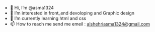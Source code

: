 - 👋 Hi, I’m @asma1324
- 👀 I’m interested in front_end devoloping and Graphic design
- 🌱 I’m currently learning html and css
- 📫 How to reach me send me emeil : alshehriasma1324@gmail.com

<!---
asma1324/asma1324 is a ✨ special ✨ repository because its `README.md` (this file) appears on your GitHub profile.
You can click the Preview link to take a look at your changes.
--->
